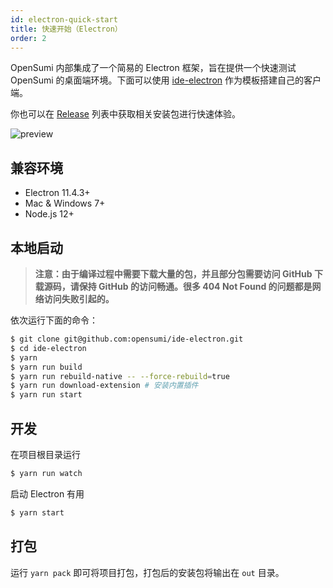 ```yaml
---
id: electron-quick-start
title: 快速开始（Electron）
order: 2
---
```


OpenSumi 内部集成了一个简易的 Electron 框架，旨在提供一个快速测试 OpenSumi 的桌面端环境。下面可以使用 [ide-electron](https://github.com/opensumi/ide-electron) 作为模板搭建自己的客户端。

你也可以在 [Release](https://github.com/opensumi/ide-electron/releases) 列表中获取相关安装包进行快速体验。

![preview](https://img.alicdn.com/imgextra/i4/O1CN01t2BoM81OHwV4e3mKF_!!6000000001681-2-tps-2542-1956.png)

## 兼容环境

- Electron 11.4.3+
- Mac & Windows 7+
- Node.js 12+

## 本地启动

> **注意：由于编译过程中需要下载大量的包，并且部分包需要访问 GitHub 下载源码，请保持 GitHub 的访问畅通。很多 404 Not Found 的问题都是网络访问失败引起的。**

依次运行下面的命令：

```bash
$ git clone git@github.com:opensumi/ide-electron.git
$ cd ide-electron
$ yarn
$ yarn run build
$ yarn run rebuild-native -- --force-rebuild=true
$ yarn run download-extension # 安装内置插件
$ yarn run start
```

## 开发

在项目根目录运行

```bash
$ yarn run watch
```

启动 Electron 有用

```bash
$ yarn start
```

## 打包

运行 `yarn pack` 即可将项目打包，打包后的安装包将输出在 `out` 目录。
